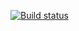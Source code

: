 [![Build status](https://ci.appveyor.com/api/projects/status/w2tml2vg9ntoobxr?svg=true)](https://ci.appveyor.com/project/Margo4490/api1-2)


